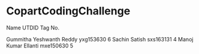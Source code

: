 # CopartCodingChallenge
Name						UTDID                  Tag No.

Gummitha Yeshwanth Reddy	yxg153630		   6
Sachin Satish				sxs163131		         4
Manoj Kumar Ellanti			mxe150630		     5

